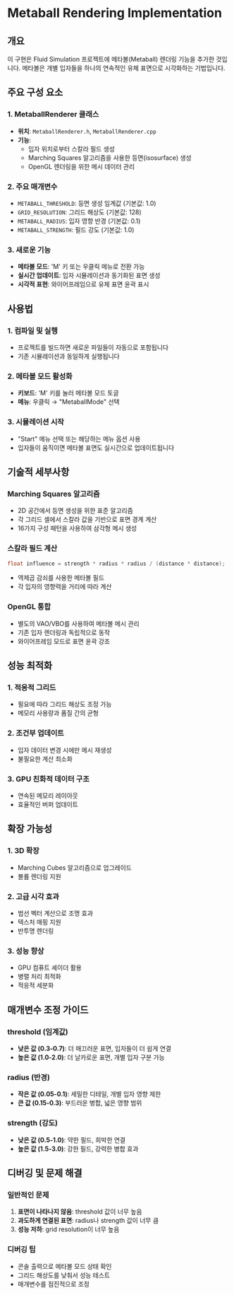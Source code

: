 # Metaball Rendering Implementation

## 개요
이 구현은 Fluid Simulation 프로젝트에 메타볼(Metaball) 렌더링 기능을 추가한 것입니다. 메타볼은 개별 입자들을 하나의 연속적인 유체 표면으로 시각화하는 기법입니다.

## 주요 구성 요소

### 1. MetaballRenderer 클래스
- **위치**: `MetaballRenderer.h`, `MetaballRenderer.cpp`
- **기능**: 
  - 입자 위치로부터 스칼라 필드 생성
  - Marching Squares 알고리즘을 사용한 등면(isosurface) 생성
  - OpenGL 렌더링을 위한 메시 데이터 관리

### 2. 주요 매개변수
- `METABALL_THRESHOLD`: 등면 생성 임계값 (기본값: 1.0)
- `GRID_RESOLUTION`: 그리드 해상도 (기본값: 128)
- `METABALL_RADIUS`: 입자 영향 반경 (기본값: 0.1)
- `METABALL_STRENGTH`: 필드 강도 (기본값: 1.0)

### 3. 새로운 기능
- **메타볼 모드**: 'M' 키 또는 우클릭 메뉴로 전환 가능
- **실시간 업데이트**: 입자 시뮬레이션과 동기화된 표면 생성
- **시각적 표현**: 와이어프레임으로 유체 표면 윤곽 표시

## 사용법

### 1. 컴파일 및 실행
- 프로젝트를 빌드하면 새로운 파일들이 자동으로 포함됩니다
- 기존 시뮬레이션과 동일하게 실행됩니다

### 2. 메타볼 모드 활성화
- **키보드**: 'M' 키를 눌러 메타볼 모드 토글
- **메뉴**: 우클릭 → "MetaballMode" 선택

### 3. 시뮬레이션 시작
- "Start" 메뉴 선택 또는 해당하는 메뉴 옵션 사용
- 입자들이 움직이면 메타볼 표면도 실시간으로 업데이트됩니다

## 기술적 세부사항

### Marching Squares 알고리즘
- 2D 공간에서 등면 생성을 위한 표준 알고리즘
- 각 그리드 셀에서 스칼라 값을 기반으로 표면 경계 계산
- 16가지 구성 패턴을 사용하여 삼각형 메시 생성

### 스칼라 필드 계산
```cpp
float influence = strength * radius * radius / (distance * distance);
```
- 역제곱 감쇠를 사용한 메타볼 필드
- 각 입자의 영향력을 거리에 따라 계산

### OpenGL 통합
- 별도의 VAO/VBO를 사용하여 메타볼 메시 관리
- 기존 입자 렌더링과 독립적으로 동작
- 와이어프레임 모드로 표면 윤곽 강조

## 성능 최적화

### 1. 적응적 그리드
- 필요에 따라 그리드 해상도 조정 가능
- 메모리 사용량과 품질 간의 균형

### 2. 조건부 업데이트
- 입자 데이터 변경 시에만 메시 재생성
- 불필요한 계산 최소화

### 3. GPU 친화적 데이터 구조
- 연속된 메모리 레이아웃
- 효율적인 버퍼 업데이트

## 확장 가능성

### 1. 3D 확장
- Marching Cubes 알고리즘으로 업그레이드
- 볼륨 렌더링 지원

### 2. 고급 시각 효과
- 법선 벡터 계산으로 조명 효과
- 텍스처 매핑 지원
- 반투명 렌더링

### 3. 성능 향상
- GPU 컴퓨트 셰이더 활용
- 병렬 처리 최적화
- 적응적 세분화

## 매개변수 조정 가이드

### threshold (임계값)
- **낮은 값 (0.3-0.7)**: 더 매끄러운 표면, 입자들이 더 쉽게 연결
- **높은 값 (1.0-2.0)**: 더 날카로운 표면, 개별 입자 구분 가능

### radius (반경)
- **작은 값 (0.05-0.1)**: 세밀한 디테일, 개별 입자 영향 제한
- **큰 값 (0.15-0.3)**: 부드러운 병합, 넓은 영향 범위

### strength (강도)
- **낮은 값 (0.5-1.0)**: 약한 필드, 희박한 연결
- **높은 값 (1.5-3.0)**: 강한 필드, 강력한 병합 효과

## 디버깅 및 문제 해결

### 일반적인 문제
1. **표면이 나타나지 않음**: threshold 값이 너무 높음
2. **과도하게 연결된 표면**: radius나 strength 값이 너무 큼
3. **성능 저하**: grid resolution이 너무 높음

### 디버깅 팁
- 콘솔 출력으로 메타볼 모드 상태 확인
- 그리드 해상도를 낮춰서 성능 테스트
- 매개변수를 점진적으로 조정